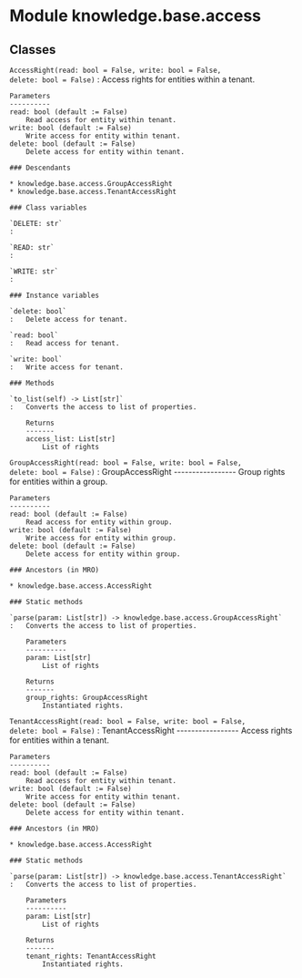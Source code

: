 Module knowledge.base.access
============================

Classes
-------

`AccessRight(read: bool = False, write: bool = False, delete: bool = False)`
:   Access rights for entities within a tenant.
    
    Parameters
    ----------
    read: bool (default := False)
        Read access for entity within tenant.
    write: bool (default := False)
        Write access for entity within tenant.
    delete: bool (default := False)
        Delete access for entity within tenant.

    ### Descendants

    * knowledge.base.access.GroupAccessRight
    * knowledge.base.access.TenantAccessRight

    ### Class variables

    `DELETE: str`
    :

    `READ: str`
    :

    `WRITE: str`
    :

    ### Instance variables

    `delete: bool`
    :   Delete access for tenant.

    `read: bool`
    :   Read access for tenant.

    `write: bool`
    :   Write access for tenant.

    ### Methods

    `to_list(self) ‑> List[str]`
    :   Converts the access to list of properties.
        
        Returns
        -------
        access_list: List[str]
            List of rights

`GroupAccessRight(read: bool = False, write: bool = False, delete: bool = False)`
:   GroupAccessRight
    -----------------
    Group rights for entities within a group.
    
    Parameters
    ----------
    read: bool (default := False)
        Read access for entity within group.
    write: bool (default := False)
        Write access for entity within group.
    delete: bool (default := False)
        Delete access for entity within group.

    ### Ancestors (in MRO)

    * knowledge.base.access.AccessRight

    ### Static methods

    `parse(param: List[str]) ‑> knowledge.base.access.GroupAccessRight`
    :   Converts the access to list of properties.
        
        Parameters
        ----------
        param: List[str]
            List of rights
        
        Returns
        -------
        group_rights: GroupAccessRight
            Instantiated rights.

`TenantAccessRight(read: bool = False, write: bool = False, delete: bool = False)`
:   TenantAccessRight
    -----------------
    Access rights for entities within a tenant.
    
    Parameters
    ----------
    read: bool (default := False)
        Read access for entity within tenant.
    write: bool (default := False)
        Write access for entity within tenant.
    delete: bool (default := False)
        Delete access for entity within tenant.

    ### Ancestors (in MRO)

    * knowledge.base.access.AccessRight

    ### Static methods

    `parse(param: List[str]) ‑> knowledge.base.access.TenantAccessRight`
    :   Converts the access to list of properties.
        
        Parameters
        ----------
        param: List[str]
            List of rights
        
        Returns
        -------
        tenant_rights: TenantAccessRight
            Instantiated rights.